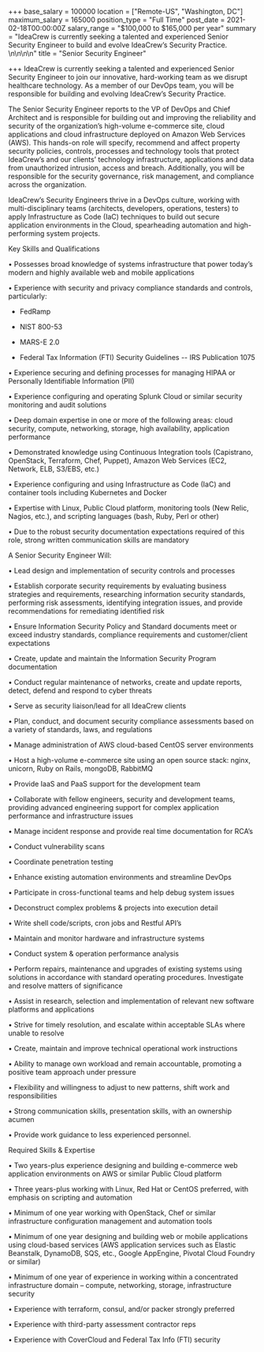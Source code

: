 +++
base_salary = 100000
location = ["Remote-US", "Washington, DC"]
maximum_salary = 165000
position_type = "Full Time"
post_date = 2021-02-18T00:00:00Z
salary_range = "$100,000 to $165,000 per year"
summary = "IdeaCrew is currently seeking a talented and experienced Senior Security Engineer to build and evolve IdeaCrew’s Security Practice.  \n\n\n\n"
title = "Senior Security Engineer"

+++
IdeaCrew is currently seeking a talented and experienced Senior Security Engineer to join our innovative, hard-working team as we disrupt healthcare technology. As a member of our DevOps team, you will be responsible for building and evolving IdeaCrew’s Security Practice.  

The Senior Security Engineer reports to the VP of DevOps and Chief Architect and is responsible for building out and improving the reliability and security of the organization’s high-volume e-commerce site, cloud applications and cloud infrastructure deployed on Amazon Web Services (AWS).  This hands-on role will specify, recommend and affect property security policies, controls, processes and technology tools that protect IdeaCrew’s and our clients’ technology infrastructure, applications and data from unauthorized intrusion, access and breach. Additionally, you will be responsible for the security governance, risk management, and compliance across the organization.

IdeaCrew’s Security Engineers thrive in a DevOps culture, working with multi-disciplinary teams (architects, developers, operations, testers) to apply Infrastructure as Code (IaC) techniques to build out secure application environments in the Cloud, spearheading automation and high-performing system projects.

Key Skills and Qualifications

•	Possesses broad knowledge of systems infrastructure that power today’s modern and highly available web and mobile applications

•	Experience with security and privacy compliance standards and controls, particularly:

 - FedRamp

 - NIST 800-53

 - MARS-E 2.0

 - Federal Tax Information (FTI) Security Guidelines -- IRS Publication 1075

•	Experience securing and defining processes for managing HIPAA or Personally Identifiable Information (PII)

•	Experience configuring and operating Splunk Cloud or similar security monitoring and audit solutions

•	Deep domain expertise in one or more of the following areas: cloud security, compute, networking, storage, high availability, application performance

•	Demonstrated knowledge using Continuous Integration tools (Capistrano, OpenStack, Terraform, Chef, Puppet), Amazon Web Services (EC2, Network, ELB, S3/EBS, etc.)

•	Experience configuring and using Infrastructure as Code (IaC) and container tools including Kubernetes and Docker

•	Expertise with Linux, Public Cloud platform, monitoring tools (New Relic, Nagios, etc.), and scripting languages (bash, Ruby, Perl or other)

•	Due to the robust security documentation expectations required of this role, strong written communication skills are mandatory

A Senior Security Engineer Will:

•	Lead design and implementation of security controls and processes

•	Establish corporate security requirements by evaluating business strategies and requirements, researching information security standards, performing risk assessments, identifying integration issues, and provide recommendations for remediating identified risk

•	Ensure Information Security Policy and Standard documents meet or exceed industry standards, compliance requirements and customer/client expectations

•	Create, update and maintain the Information Security Program documentation

•	Conduct regular maintenance of networks, create and update reports, detect, defend and respond to cyber threats

•	Serve as security liaison/lead for all IdeaCrew clients

•	Plan, conduct, and document security compliance assessments based on a variety of standards, laws, and regulations

•	Manage administration of AWS cloud-based CentOS server environments

•	Host a high-volume e-commerce site using an open source stack: nginx, unicorn, Ruby on Rails, mongoDB, RabbitMQ

•	Provide IaaS and PaaS support for the development team

•	Collaborate with fellow engineers, security and development teams, providing advanced engineering support for complex application performance and infrastructure issues

•	Manage incident response and provide real time documentation for RCA’s

•	Conduct vulnerability scans

•	Coordinate penetration testing

•	Enhance existing automation environments and streamline DevOps

•	Participate in cross-functional teams and help debug system issues

•	Deconstruct complex problems & projects into execution detail

•	Write shell code/scripts, cron jobs and Restful API’s

•	Maintain and monitor hardware and infrastructure systems

•	Conduct system & operation performance analysis

•	Perform repairs, maintenance and upgrades of existing systems using solutions in accordance with standard operating procedures. Investigate and resolve matters of significance

•	Assist in research, selection and implementation of relevant new software platforms and applications

•	Strive for timely resolution, and escalate within acceptable SLAs where unable to resolve

•	Create, maintain and improve technical operational work instructions

•	Ability to manage own workload and remain accountable, promoting a positive team approach under pressure

•	Flexibility and willingness to adjust to new patterns, shift work and responsibilities

•	Strong communication skills, presentation skills, with an ownership acumen

•	Provide work guidance to less experienced personnel.

Required Skills & Expertise

•	Two years-plus experience designing and building e-commerce web application environments on AWS or similar Public Cloud platform

•	Three years-plus working with Linux, Red Hat or CentOS preferred, with emphasis on scripting and automation

•	Minimum of one year working with OpenStack, Chef or similar infrastructure configuration management and automation tools

•	Minimum of one year designing and building web or mobile applications using cloud-based services (AWS application services such as Elastic Beanstalk, DynamoDB, SQS, etc., Google AppEngine, Pivotal Cloud Foundry or similar)

•	Minimum of one year of experience in working within a concentrated infrastructure domain – compute, networking, storage, infrastructure security

•	Experience with terraform, consul, and/or packer strongly preferred

•	Experience with third-party assessment contractor reps

•	Experience with CoverCloud and Federal Tax Info (FTI) security